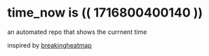 # time_now is (( 1716800400140 ))

an automated repo that shows the currnent time

inspired by [breakingheatmap](https://github.com/breakingheatmap/breakingheatmap)